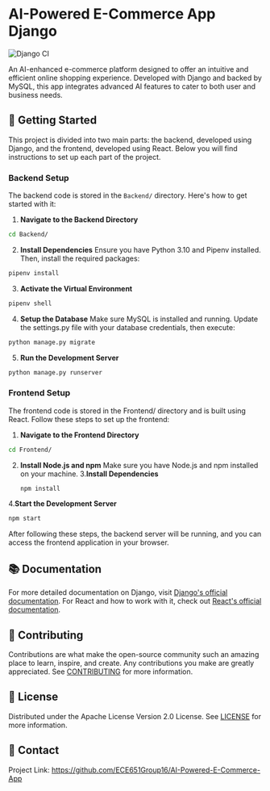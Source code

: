 # AI-Powered E-Commerce App Django

![Django CI](https://github.com/ECE651Group16/AI-Powered-E-Commerce-App/actions/workflows/django.yml/badge.svg?branch=main)

An AI-enhanced e-commerce platform designed to offer an intuitive and efficient online shopping experience. Developed with Django and backed by MySQL, this app integrates advanced AI features to cater to both user and business needs.

## 🚀 Getting Started

This project is divided into two main parts: the backend, developed using Django, and the frontend, developed using React. Below you will find instructions to set up each part of the project.

### Backend Setup

The backend code is stored in the `Backend/` directory. Here's how to get started with it:

1. **Navigate to the Backend Directory**

```bash
cd Backend/
```

2. **Install Dependencies**
Ensure you have Python 3.10 and Pipenv installed. Then, install the required packages:
```bash
pipenv install
```
3. **Activate the Virtual Environment**
```bash
pipenv shell
```
4. **Setup the Database**
Make sure MySQL is installed and running. Update the settings.py file with your database credentials, then execute:
```bash
python manage.py migrate
```
5. **Run the Development Server**
```bash
python manage.py runserver
```

### Frontend Setup
The frontend code is stored in the Frontend/ directory and is built using React. Follow these steps to set up the frontend:

1. **Navigate to the Frontend Directory**
```bash
cd Frontend/
```
2. **Install Node.js and npm**
Make sure you have Node.js and npm installed on your machine.
3.**Install Dependencies**
   ```bash
   npm install
   ```
4.**Start the Development Server**
```bash
npm start
```
After following these steps, the backend server will be running, and you can access the frontend application in your browser.

## 📚 Documentation

For more detailed documentation on Django, visit [Django's official documentation](https://docs.djangoproject.com/en/3.2/).
For React and how to work with it, check out [React's official documentation](https://reactjs.org/docs/getting-started.html).

## 🤝 Contributing

Contributions are what make the open-source community such an amazing place to learn, inspire, and create. Any contributions you make are greatly appreciated. See [CONTRIBUTING](CONTRIBUTING.md) for more information.

## 📝 License

Distributed under the Apache License Version 2.0 License. See [LICENSE](LICENSE) for more information.

## 📩 Contact

Project Link: https://github.com/ECE651Group16/AI-Powered-E-Commerce-App

